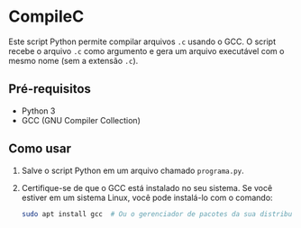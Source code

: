 # CompileC

Este script Python permite compilar arquivos `.c` usando o GCC. O script recebe o arquivo `.c` como argumento e gera um arquivo executável com o mesmo nome (sem a extensão `.c`).

## Pré-requisitos

- Python 3
- GCC (GNU Compiler Collection)

## Como usar

1. Salve o script Python em um arquivo chamado `programa.py`.
2. Certifique-se de que o GCC está instalado no seu sistema. Se você estiver em um sistema Linux, você pode instalá-lo com o comando:

   ```bash
   sudo apt install gcc  # Ou o gerenciador de pacotes da sua distribuição
   ```